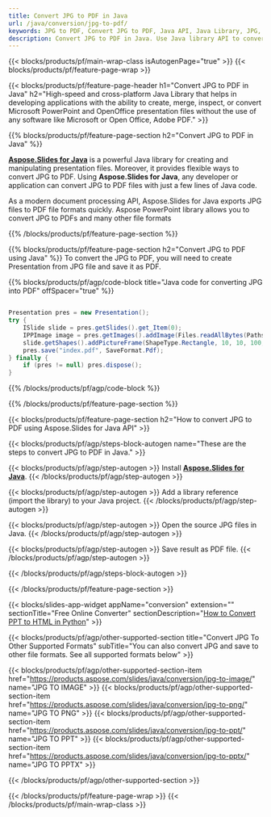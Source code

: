 ```yaml
---
title: Convert JPG to PDF in Java
url: /java/conversion/jpg-to-pdf/
keywords: JPG to PDF, Convert JPG to PDF, Java API, Java Library, JPG, PDF
description: Convert JPG to PDF in Java. Use Java library API to convert JPG files to PDFs
---
```


{{< blocks/products/pf/main-wrap-class isAutogenPage="true" >}}
{{< blocks/products/pf/feature-page-wrap >}}

{{< blocks/products/pf/feature-page-header h1="Convert JPG to PDF in Java" h2="High-speed and cross-platform Java Library that helps in developing applications with the ability to create, merge, inspect, or convert Microsoft PowerPoint and OpenOffice presentation files without the use of any software like Microsoft or Open Office, Adobe PDF." >}}

{{% blocks/products/pf/feature-page-section h2="Convert JPG to PDF in Java" %}}

[**Aspose.Slides for Java**](https://products.aspose.com/slides/java/) is a powerful Java library for creating and manipulating presentation files. Moreover, it provides flexible ways to convert JPG to PDF. Using **Aspose.Slides for Java**, any developer or application can convert JPG to PDF files with just a few lines of Java code.

As a modern document processing API, Aspose.Slides for Java exports JPG files to PDF file formats quickly. Aspose PowerPoint library allows you to convert JPG to PDFs and many other file formats

{{% /blocks/products/pf/feature-page-section %}}

{{% blocks/products/pf/feature-page-section  h2="Convert JPG to PDF using Java" %}}
To convert the JPG to PDF, you will need to create Presentation from JPG file and save it as PDF.

{{% blocks/products/pf/agp/code-block title="Java code for converting JPG into PDF" offSpacer="true" %}}

```java

Presentation pres = new Presentation();
try {
    ISlide slide = pres.getSlides().get_Item(0);
	IPPImage image = pres.getImages().addImage(Files.readAllBytes(Paths.get("image.jpg")));
	slide.getShapes().addPictureFrame(ShapeType.Rectangle, 10, 10, 100, 100, image);
    pres.save("index.pdf", SaveFormat.Pdf);
} finally {
    if (pres != null) pres.dispose();
}
```


{{% /blocks/products/pf/agp/code-block %}}

{{% /blocks/products/pf/feature-page-section %}}

{{< blocks/products/pf/feature-page-section  h2="How to convert JPG to PDF using Aspose.Slides for Java API" >}}

{{< blocks/products/pf/agp/steps-block-autogen name="These are the steps to convert JPG to PDF in Java." >}}

{{< blocks/products/pf/agp/step-autogen >}}
Install [**Aspose.Slides for Java**](https://products.aspose.com/slides/java/).
{{< /blocks/products/pf/agp/step-autogen >}}

{{< blocks/products/pf/agp/step-autogen >}}
Add a library reference (import the library) to your Java project.
{{< /blocks/products/pf/agp/step-autogen >}}

{{< blocks/products/pf/agp/step-autogen >}}
Open the source JPG files in Java.
{{< /blocks/products/pf/agp/step-autogen >}}

{{< blocks/products/pf/agp/step-autogen >}}
Save result as PDF file.
{{< /blocks/products/pf/agp/step-autogen >}}

{{< /blocks/products/pf/agp/steps-block-autogen >}}

{{< /blocks/products/pf/feature-page-section >}}

{{< blocks/slides-app-widget  appName="conversion" extension="" sectionTitle="Free Online Converter" sectionDescription="[How to Convert PPT to HTML in Python](https://products.aspose.com/slides/python-net/conversion/ppt-to-html/)" >}}

{{< blocks/products/pf/agp/other-supported-section title="Convert JPG To Other Supported Formats" subTitle="You can also convert JPG and save to other file formats. See all supported formats below" >}}

{{< blocks/products/pf/agp/other-supported-section-item href="https://products.aspose.com/slides/java/conversion/jpg-to-image/" name="JPG TO IMAGE" >}}
{{< blocks/products/pf/agp/other-supported-section-item href="https://products.aspose.com/slides/java/conversion/jpg-to-png/" name="JPG TO PNG" >}}
{{< blocks/products/pf/agp/other-supported-section-item href="https://products.aspose.com/slides/java/conversion/jpg-to-ppt/" name="JPG TO PPT" >}}
{{< blocks/products/pf/agp/other-supported-section-item href="https://products.aspose.com/slides/java/conversion/jpg-to-pptx/" name="JPG TO PPTX" >}}


{{< /blocks/products/pf/agp/other-supported-section >}}

{{< /blocks/products/pf/feature-page-wrap >}}
{{< /blocks/products/pf/main-wrap-class >}}